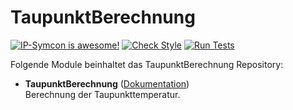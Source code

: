 # TaupunktBerechnung

[![IP-Symcon is awesome!](https://img.shields.io/badge/IP--Symcon-6.4-blue.svg)](https://www.symcon.de)
[![Check Style](https://github.com/symcon/TaupunktBerechnung/workflows/Check%20Style/badge.svg)](https://github.com/symcon/TaupunktBerechnung/actions)
[![Run Tests](https://github.com/symcon/TaupunktBerechnung/workflows/Run%20Tests/badge.svg)](https://github.com/symcon/TaupunktBerechnung/actions)

Folgende Module beinhaltet das TaupunktBerechnung Repository:

- __TaupunktBerechnung__ ([Dokumentation](https://www.symcon.de/de/service/dokumentation/modulreferenz/taupunkt-berechnen/))  
	Berechnung der Taupunkttemperatur. 
